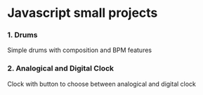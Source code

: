 # Javascript small projects

### 1. Drums
Simple drums with composition and BPM features

### 2. Analogical and Digital Clock
Clock with button to choose between analogical and digital clock
